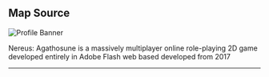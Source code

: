 ## Map Source

![Profile Banner](https://github.com/Nereus-Agathosune/.github/blob/main/assets/Nereus-Banner.png)

Nereus: Agathosune is a massively multiplayer online role-playing 2D game developed entirely in Adobe Flash web based developed from 2017

---
